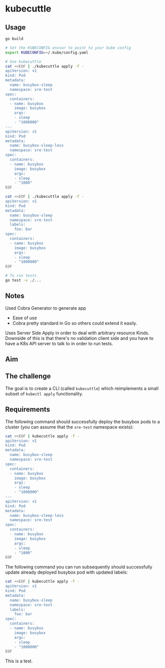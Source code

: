 # kubecuttle

## Usage

```bash
go build

# Set the KUBECONFIG envvar to point to your kube config
export KUBECONFIG=~/.kube/config.yaml

# Use kubecuttle
cat <<EOF | ./kubecuttle apply -f -
apiVersion: v1
kind: Pod
metadata:
  name: busybox-sleep
  namespace: sre-test
spec:
  containers:
  - name: busybox
    image: busybox
    args:
    - sleep
    - "1000000"
---
apiVersion: v1
kind: Pod
metadata:
  name: busybox-sleep-less
  namespace: sre-test
spec:
  containers:
  - name: busybox
    image: busybox
    args:
    - sleep
    - "1000"
EOF

cat <<EOF | ./kubecuttle apply -f -
apiVersion: v1
kind: Pod
metadata:
  name: busybox-sleep
  namespace: sre-test
  labels:
    foo: bar
spec:
  containers:
  - name: busybox
    image: busybox
    args:
    - sleep
    - "1000000"
EOF

# To run tests
go test -v ./...
```

## Notes
Used Cobra Generator to generate app
* Ease of use
* Cobra pretty standard in Go so others could extend it easily. 

Uses Server Side Apply in order to deal with arbitrary resource Kinds. Downside
of this is that there's no validation client side and you have to have a K8s API
server to talk to in order to run tests.

## Aim

## The challenge

The goal is to create a CLI (called `kubecuttle`) which reimplements a small subset of `kubectl apply` functionality. 

## Requirements

The following command should successfully deploy the busybox pods to a cluster (you can assume that the `sre-test` namespace exists):

```bash
cat <<EOF | kubecuttle apply -f -
apiVersion: v1
kind: Pod
metadata:
  name: busybox-sleep
  namespace: sre-test
spec:
  containers:
  - name: busybox
    image: busybox
    args:
    - sleep
    - "1000000"
---
apiVersion: v1
kind: Pod
metadata:
  name: busybox-sleep-less
  namespace: sre-test
spec:
  containers:
  - name: busybox
    image: busybox
    args:
    - sleep
    - "1000"
EOF
```

The following command you can run subsequently should successfully update already deployed busybox pod with updated labels:

```bash
cat <<EOF | kubecuttle apply -f -
apiVersion: v1
kind: Pod
metadata:
  name: busybox-sleep
  namespace: sre-test
  labels:
    foo: bar
spec:
  containers:
  - name: busybox
    image: busybox
    args:
    - sleep
    - "1000000"
EOF
```

This is a test.
